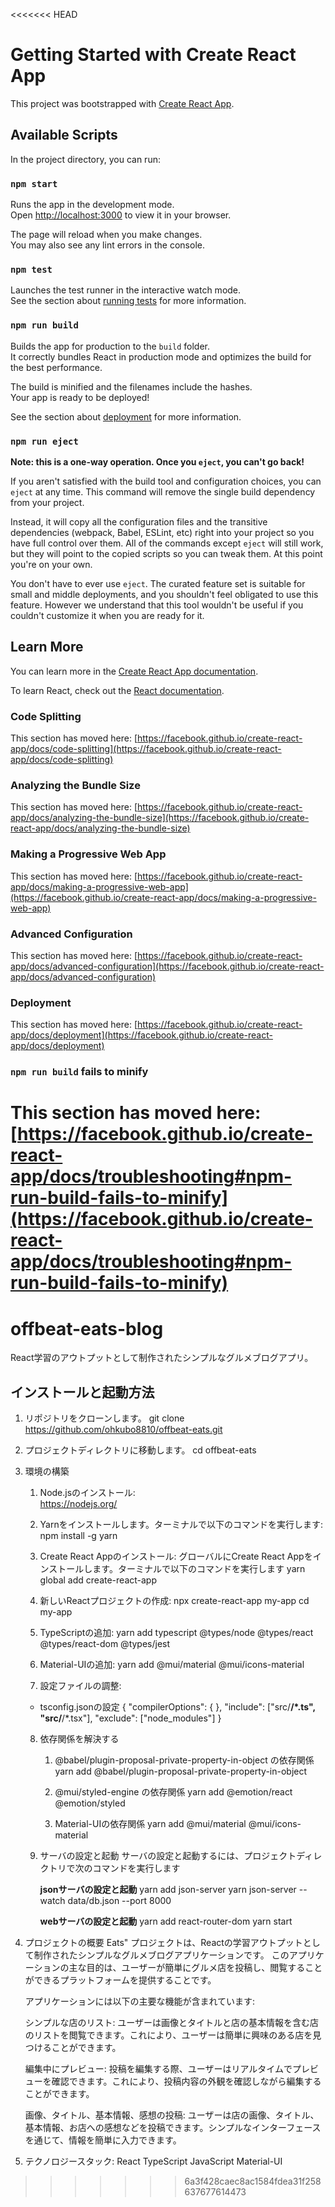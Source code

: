 <<<<<<< HEAD
# Getting Started with Create React App

This project was bootstrapped with [Create React App](https://github.com/facebook/create-react-app).

## Available Scripts

In the project directory, you can run:

### `npm start`

Runs the app in the development mode.\
Open [http://localhost:3000](http://localhost:3000) to view it in your browser.

The page will reload when you make changes.\
You may also see any lint errors in the console.

### `npm test`

Launches the test runner in the interactive watch mode.\
See the section about [running tests](https://facebook.github.io/create-react-app/docs/running-tests) for more information.

### `npm run build`

Builds the app for production to the `build` folder.\
It correctly bundles React in production mode and optimizes the build for the best performance.

The build is minified and the filenames include the hashes.\
Your app is ready to be deployed!

See the section about [deployment](https://facebook.github.io/create-react-app/docs/deployment) for more information.

### `npm run eject`

**Note: this is a one-way operation. Once you `eject`, you can't go back!**

If you aren't satisfied with the build tool and configuration choices, you can `eject` at any time. This command will remove the single build dependency from your project.

Instead, it will copy all the configuration files and the transitive dependencies (webpack, Babel, ESLint, etc) right into your project so you have full control over them. All of the commands except `eject` will still work, but they will point to the copied scripts so you can tweak them. At this point you're on your own.

You don't have to ever use `eject`. The curated feature set is suitable for small and middle deployments, and you shouldn't feel obligated to use this feature. However we understand that this tool wouldn't be useful if you couldn't customize it when you are ready for it.

## Learn More

You can learn more in the [Create React App documentation](https://facebook.github.io/create-react-app/docs/getting-started).

To learn React, check out the [React documentation](https://reactjs.org/).

### Code Splitting

This section has moved here: [https://facebook.github.io/create-react-app/docs/code-splitting](https://facebook.github.io/create-react-app/docs/code-splitting)

### Analyzing the Bundle Size

This section has moved here: [https://facebook.github.io/create-react-app/docs/analyzing-the-bundle-size](https://facebook.github.io/create-react-app/docs/analyzing-the-bundle-size)

### Making a Progressive Web App

This section has moved here: [https://facebook.github.io/create-react-app/docs/making-a-progressive-web-app](https://facebook.github.io/create-react-app/docs/making-a-progressive-web-app)

### Advanced Configuration

This section has moved here: [https://facebook.github.io/create-react-app/docs/advanced-configuration](https://facebook.github.io/create-react-app/docs/advanced-configuration)

### Deployment

This section has moved here: [https://facebook.github.io/create-react-app/docs/deployment](https://facebook.github.io/create-react-app/docs/deployment)

### `npm run build` fails to minify

This section has moved here: [https://facebook.github.io/create-react-app/docs/troubleshooting#npm-run-build-fails-to-minify](https://facebook.github.io/create-react-app/docs/troubleshooting#npm-run-build-fails-to-minify)
=======
# offbeat-eats-blog
React学習のアウトプットとして制作されたシンプルなグルメブログアプリ。

## インストールと起動方法

1. リポジトリをクローンします。
   git clone https://github.com/ohkubo8810/offbeat-eats.git

2. プロジェクトディレクトリに移動します。
   cd offbeat-eats

3. 環境の構築
   1. Node.jsのインストール:  
      https://nodejs.org/
      
   2. Yarnをインストールします。ターミナルで以下のコマンドを実行します:　
      npm install -g yarn
      
   3. Create React Appのインストール:
      グローバルにCreate React Appをインストールします。ターミナルで以下のコマンドを実行します
      yarn global add create-react-app
      
   4. 新しいReactプロジェクトの作成:
      npx create-react-app my-app
      cd my-app
      
   5. TypeScriptの追加:
      yarn add typescript @types/node @types/react @types/react-dom @types/jest
      
   6. Material-UIの追加:
      yarn add @mui/material @mui/icons-material

   7. 設定ファイルの調整:
     - tsconfig.jsonの設定
       {
         "compilerOptions": {
         },
           "include": ["src/**/*.ts", "src/**/*.tsx"],
           "exclude": ["node_modules"]
       }
       
   8. 依存関係を解決する
      1. @babel/plugin-proposal-private-property-in-object の依存関係
        yarn add @babel/plugin-proposal-private-property-in-object
      
      2. @mui/styled-engine の依存関係
        yarn add @emotion/react @emotion/styled
      
      3. Material-UIの依存関係
        yarn add @mui/material @mui/icons-material

   9. サーバの設定と起動
      サーバの設定と起動するには、プロジェクトディレクトリで次のコマンドを実行します
      
      **jsonサーバの設定と起動**
        yarn add json-server
        yarn json-server --watch data/db.json --port 8000
      
      **webサーバの設定と起動**
        yarn add react-router-dom
        yarn start

4. プロジェクトの概要
   Eats" プロジェクトは、Reactの学習アウトプットとして制作されたシンプルなグルメブログアプリケーションです。
   このアプリケーションの主な目的は、ユーザーが簡単にグルメ店を投稿し、閲覧することができるプラットフォームを提供することです。
   
   アプリケーションには以下の主要な機能が含まれています:
   
     シンプルな店のリスト:
       ユーザーは画像とタイトルと店の基本情報を含む店のリストを閲覧できます。これにより、ユーザーは簡単に興味のある店を見つけることができます。
   
     編集中にプレビュー:
       投稿を編集する際、ユーザーはリアルタイムでプレビューを確認できます。これにより、投稿内容の外観を確認しながら編集することができます。
   
     画像、タイトル、基本情報、感想の投稿:
       ユーザーは店の画像、タイトル、基本情報、お店への感想などを投稿できます。シンプルなインターフェースを通じて、情報を簡単に入力できます。

5. テクノロジースタック:
    React
    TypeScript
    JavaScript
    Material-UI
>>>>>>> 6a3f428caec8ac1584fdea31f258637677614473
